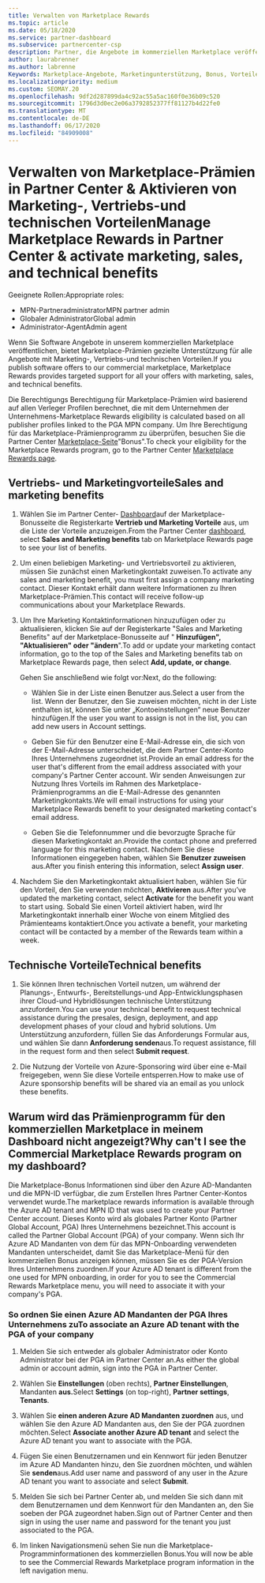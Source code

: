 ```yaml
---
title: Verwalten von Marketplace Rewards
ms.topic: article
ms.date: 05/18/2020
ms.service: partner-dashboard
ms.subservice: partnercenter-csp
description: Partner, die Angebote im kommerziellen Marketplace veröffentlichen, können sich auf Vorteile stützen, die Marketingunterstützung bieten.
author: laurabrenner
ms.author: labrenne
Keywords: Marketplace-Angebote, Marketingunterstützung, Bonus, Vorteile des Herausgebers
ms.localizationpriority: medium
ms.custom: SEOMAY.20
ms.openlocfilehash: 9df2d287899da4c92ac55a5ac160f0e36b09c520
ms.sourcegitcommit: 1796d3d0ec2e06a3792852377ff81127b4d22fe0
ms.translationtype: MT
ms.contentlocale: de-DE
ms.lasthandoff: 06/17/2020
ms.locfileid: "84909008"
---
```

# <a name="manage-marketplace-rewards-in-partner-center--activate-marketing-sales-and-technical-benefits"></a><span data-ttu-id="77378-104">Verwalten von Marketplace-Prämien in Partner Center & Aktivieren von Marketing-, Vertriebs-und technischen Vorteilen</span><span class="sxs-lookup"><span data-stu-id="77378-104">Manage Marketplace Rewards in Partner Center & activate marketing, sales, and technical benefits</span></span>

<span data-ttu-id="77378-105">Geeignete Rollen:</span><span class="sxs-lookup"><span data-stu-id="77378-105">Appropriate roles:</span></span>

- <span data-ttu-id="77378-106">MPN-Partneradministrator</span><span class="sxs-lookup"><span data-stu-id="77378-106">MPN partner admin</span></span>
- <span data-ttu-id="77378-107">Globaler Administrator</span><span class="sxs-lookup"><span data-stu-id="77378-107">Global admin</span></span>
- <span data-ttu-id="77378-108">Administrator-Agent</span><span class="sxs-lookup"><span data-stu-id="77378-108">Admin agent</span></span>

<span data-ttu-id="77378-109">Wenn Sie Software Angebote in unserem kommerziellen Marketplace veröffentlichen, bietet Marketplace-Prämien gezielte Unterstützung für alle Angebote mit Marketing-, Vertriebs-und technischen Vorteilen.</span><span class="sxs-lookup"><span data-stu-id="77378-109">If you  publish software offers to our commercial marketplace, Marketplace Rewards provides targeted support for all your offers with marketing, sales, and technical benefits.</span></span>

<span data-ttu-id="77378-110">Die Berechtigungs Berechtigung für Marketplace-Prämien wird basierend auf allen Verleger Profilen berechnet, die mit dem Unternehmen der Unternehmens-</span><span class="sxs-lookup"><span data-stu-id="77378-110">Marketplace Rewards eligibility is calculated based on all publisher profiles linked to the PGA MPN company.</span></span> <span data-ttu-id="77378-111">Um Ihre Berechtigung für das Marketplace-Prämienprogramm zu überprüfen, besuchen Sie die Partner Center [Marketplace-Seite](https://partner.microsoft.com/dashboard/mpn/program/commercialmarketplace)"Bonus".</span><span class="sxs-lookup"><span data-stu-id="77378-111">To check your eligibility for the Marketplace Rewards program, go to the Partner Center [Marketplace Rewards page](https://partner.microsoft.com/dashboard/mpn/program/commercialmarketplace).</span></span>

## <a name="sales-and-marketing-benefits"></a><span data-ttu-id="77378-112">Vertriebs- und Marketingvorteile</span><span class="sxs-lookup"><span data-stu-id="77378-112">Sales and marketing benefits</span></span>

1. <span data-ttu-id="77378-113">Wählen Sie im Partner Center- [Dashboard](https://partner.microsoft.com/dashboard)auf der Marketplace-Bonusseite die Registerkarte **Vertrieb und Marketing Vorteile** aus, um die Liste der Vorteile anzuzeigen.</span><span class="sxs-lookup"><span data-stu-id="77378-113">From the Partner Center [dashboard](https://partner.microsoft.com/dashboard), select **Sales and Marketing benefits** tab on Marketplace Rewards page to see your list of benefits.</span></span> 

2. <span data-ttu-id="77378-114">Um einen beliebigen Marketing- und Vertriebsvorteil zu aktivieren, müssen Sie zunächst einen Marketingkontakt zuweisen.</span><span class="sxs-lookup"><span data-stu-id="77378-114">To activate any sales and marketing benefit, you must first assign a company marketing contact.</span></span> <span data-ttu-id="77378-115">Dieser Kontakt erhält dann weitere Informationen zu Ihren Marketplace-Prämien.</span><span class="sxs-lookup"><span data-stu-id="77378-115">This contact will receive follow-up communications about your Marketplace Rewards.</span></span>

3. <span data-ttu-id="77378-116">Um Ihre Marketing Kontaktinformationen hinzuzufügen oder zu aktualisieren, klicken Sie auf der Registerkarte "Sales and Marketing Benefits" auf der Marketplace-Bonusseite auf " **Hinzufügen", "Aktualisieren" oder "ändern**".</span><span class="sxs-lookup"><span data-stu-id="77378-116">To add or update your marketing contact information, go to the top of the Sales and Marketing benefits tab on Marketplace Rewards page, then select **Add, update, or change**.</span></span> 

   <span data-ttu-id="77378-117">Gehen Sie anschließend wie folgt vor:</span><span class="sxs-lookup"><span data-stu-id="77378-117">Next, do the following:</span></span>

   - <span data-ttu-id="77378-118">Wählen Sie in der Liste einen Benutzer aus.</span><span class="sxs-lookup"><span data-stu-id="77378-118">Select a user from the list.</span></span> <span data-ttu-id="77378-119">Wenn der Benutzer, den Sie zuweisen möchten, nicht in der Liste enthalten ist, können Sie unter „Kontoeinstellungen“ neue Benutzer hinzufügen.</span><span class="sxs-lookup"><span data-stu-id="77378-119">If the user you want to assign is not in the list, you can add new users in Account settings.</span></span>

   - <span data-ttu-id="77378-120">Geben Sie für den Benutzer eine E-Mail-Adresse ein, die sich von der E-Mail-Adresse unterscheidet, die dem Partner Center-Konto Ihres Unternehmens zugeordnet ist.</span><span class="sxs-lookup"><span data-stu-id="77378-120">Provide an email address for the user that's different from the email address associated with your company's Partner Center account.</span></span> <span data-ttu-id="77378-121">Wir senden Anweisungen zur Nutzung Ihres Vorteils im Rahmen des Marketplace-Prämienprogramms an die E-Mail-Adresse des genannten Marketingkontakts.</span><span class="sxs-lookup"><span data-stu-id="77378-121">We will email instructions for using your Marketplace Rewards benefit to your designated marketing contact's email address.</span></span>

   - <span data-ttu-id="77378-122">Geben Sie die Telefonnummer und die bevorzugte Sprache für diesen Marketingkontakt an.</span><span class="sxs-lookup"><span data-stu-id="77378-122">Provide the contact phone and preferred language for this marketing contact.</span></span> <span data-ttu-id="77378-123">Nachdem Sie diese Informationen eingegeben haben, wählen Sie **Benutzer zuweisen** aus.</span><span class="sxs-lookup"><span data-stu-id="77378-123">After you finish entering this information, select **Assign user**.</span></span>

4. <span data-ttu-id="77378-124">Nachdem Sie den Marketingkontakt aktualisiert haben, wählen Sie für den Vorteil, den Sie verwenden möchten, **Aktivieren** aus.</span><span class="sxs-lookup"><span data-stu-id="77378-124">After you’ve updated the marketing contact, select **Activate** for the benefit you want to start using.</span></span> <span data-ttu-id="77378-125">Sobald Sie einen Vorteil aktiviert haben, wird Ihr Marketingkontakt innerhalb einer Woche von einem Mitglied des Prämienteams kontaktiert.</span><span class="sxs-lookup"><span data-stu-id="77378-125">Once you activate a benefit, your marketing contact will be contacted by a member of the Rewards team within a week.</span></span>

## <a name="technical-benefits"></a><span data-ttu-id="77378-126">Technische Vorteile</span><span class="sxs-lookup"><span data-stu-id="77378-126">Technical benefits</span></span>

1. <span data-ttu-id="77378-127">Sie können Ihren technischen Vorteil nutzen, um während der Planungs-, Entwurfs-, Bereitstellungs-und App-Entwicklungsphasen ihrer Cloud-und Hybridlösungen technische Unterstützung anzufordern.</span><span class="sxs-lookup"><span data-stu-id="77378-127">You can use your technical benefit to request technical assistance during the presales, design, deployment, and app development phases of your cloud and hybrid solutions.</span></span> <span data-ttu-id="77378-128">Um Unterstützung anzufordern, füllen Sie das Anforderungs Formular aus, und wählen Sie dann **Anforderung senden**aus.</span><span class="sxs-lookup"><span data-stu-id="77378-128">To request assistance, fill in the request form and then select **Submit request**.</span></span>

2. <span data-ttu-id="77378-129">Die Nutzung der Vorteile von Azure-Sponsoring wird über eine e-Mail freigegeben, wenn Sie diese Vorteile entsperren.</span><span class="sxs-lookup"><span data-stu-id="77378-129">How to make use of Azure sponsorship benefits will be shared via an email as you unlock these benefits.</span></span>

## <a name="why-cant-i-see-the-commercial-marketplace-rewards-program-on-my-dashboard"></a><span data-ttu-id="77378-130">Warum wird das Prämienprogramm für den kommerziellen Marketplace in meinem Dashboard nicht angezeigt?</span><span class="sxs-lookup"><span data-stu-id="77378-130">Why can't I see the Commercial Marketplace Rewards program on my dashboard?</span></span>

<span data-ttu-id="77378-131">Die Marketplace-Bonus Informationen sind über den Azure AD-Mandanten und die MPN-ID verfügbar, die zum Erstellen Ihres Partner Center-Kontos verwendet wurde.</span><span class="sxs-lookup"><span data-stu-id="77378-131">The marketplace rewards information is available through the Azure AD tenant and MPN ID that was used to create your Partner Center account.</span></span> <span data-ttu-id="77378-132">Dieses Konto wird als globales Partner Konto (Partner Global Account, PGA) Ihres Unternehmens bezeichnet.</span><span class="sxs-lookup"><span data-stu-id="77378-132">This account is called the Partner Global Account (PGA) of your company.</span></span> <span data-ttu-id="77378-133">Wenn sich Ihr Azure AD Mandanten von dem für das MPN-Onboarding verwendeten Mandanten unterscheidet, damit Sie das Marketplace-Menü für den kommerziellen Bonus anzeigen können, müssen Sie es der PGA-Version Ihres Unternehmens zuordnen.</span><span class="sxs-lookup"><span data-stu-id="77378-133">If your Azure AD tenant is different from the  one used for MPN onboarding, in order for you to see the Commercial Rewards Marketplace menu, you will need to associate it with your company's PGA.</span></span>

### <a name="to-associate-an-azure-ad-tenant-with-the-pga-of-your-company"></a><span data-ttu-id="77378-134">So ordnen Sie einen Azure AD Mandanten der PGA Ihres Unternehmens zu</span><span class="sxs-lookup"><span data-stu-id="77378-134">To associate an Azure AD tenant with the PGA of your company</span></span>

1. <span data-ttu-id="77378-135">Melden Sie sich entweder als globaler Administrator oder Konto Administrator bei der PGA im Partner Center an.</span><span class="sxs-lookup"><span data-stu-id="77378-135">As either the global admin or account admin, sign into the PGA in Partner Center.</span></span>

2. <span data-ttu-id="77378-136">Wählen Sie **Einstellungen** (oben rechts), **Partner Einstellungen**, Mandanten **aus.**</span><span class="sxs-lookup"><span data-stu-id="77378-136">Select **Settings** (on top-right), **Partner settings**, **Tenants**.</span></span> 

3. <span data-ttu-id="77378-137">Wählen Sie **einen anderen Azure AD Mandanten zuordnen** aus, und wählen Sie den Azure AD Mandanten aus, den Sie der PGA zuordnen möchten.</span><span class="sxs-lookup"><span data-stu-id="77378-137">Select **Associate another Azure AD tenant** and select the Azure AD tenant you want to associate with the PGA.</span></span>

4. <span data-ttu-id="77378-138">Fügen Sie einen Benutzernamen und ein Kennwort für jeden Benutzer im Azure AD Mandanten hinzu, den Sie zuordnen möchten, und wählen Sie **senden**aus.</span><span class="sxs-lookup"><span data-stu-id="77378-138">Add user name and password of any user in the Azure AD tenant you want to associate and select **Submit**.</span></span>

5. <span data-ttu-id="77378-139">Melden Sie sich bei Partner Center ab, und melden Sie sich dann mit dem Benutzernamen und dem Kennwort für den Mandanten an, den Sie soeben der PGA zugeordnet haben.</span><span class="sxs-lookup"><span data-stu-id="77378-139">Sign out of Partner Center and then sign in using the user name and password for the tenant you just associated to the PGA.</span></span>

6. <span data-ttu-id="77378-140">Im linken Navigationsmenü sehen Sie nun die Marketplace-Programminformationen des kommerziellen Bonus.</span><span class="sxs-lookup"><span data-stu-id="77378-140">You will now be able to see the Commercial Rewards Marketplace program information in the left navigation menu.</span></span>

